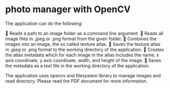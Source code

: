# photo manager with OpenCV

The application can do the following:

 Reads a path to an image folder as a command line argument.
 Reads all image files in .jpeg or .png format from the given folder.
 Combines the images into an image, the so called texture atlas.
 Saves the texture atlas in .jpeg or .png format to the working directory of the application.
 Creates the atlas metadata which for each image in the atlas includes the name, x axis coordinate, y axis coordinate, width, and height of the image.
 Saves the metadata as a text file in the working directory of the application.

The application uses opencv and filesystem library to manage images and read directory. Please read the PDF document for more information.
